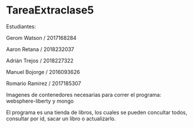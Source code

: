 # TareaExtraclase5
Estudiantes: 

  Gerom Watson / 2017168284 
 
  Aaron Retana / 2018232037 
  
  Adrián Trejos / 2018227322 
  
  Manuel Bojorge / 2016093626 
  
  Romario Ramirez / 2017185307 
  

Imagenes de contenedores necesarias para correr el programa: 
          websphere-liberty y mongo
          
El programa es una tienda de libros, los cuales se pueden concultar todos, consultar por id, sacar un libro o actualizarlo.

